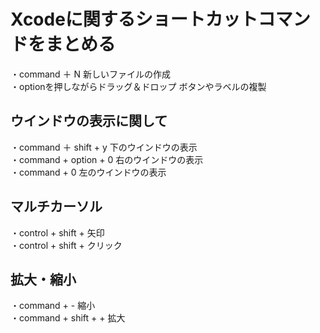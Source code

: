# Xcodeに関するショートカットコマンドをまとめる
・command ＋ N 新しいファイルの作成<br>
・optionを押しながらドラッグ＆ドロップ  ボタンやラベルの複製

## ウインドウの表示に関して
・command ＋ shift + y 下のウインドウの表示<br>
・command + option + 0 右のウインドウの表示<br>
・command + 0 左のウインドウの表示

## マルチカーソル
・control + shift + 矢印<br>
・control + shift + クリック

## 拡大・縮小
・command + - 縮小<br>
・command + shift + + 拡大